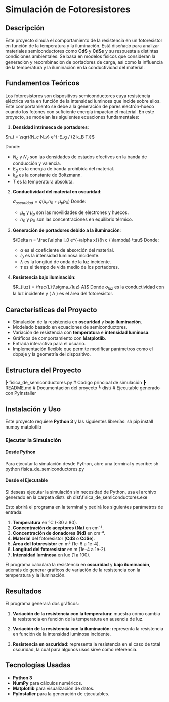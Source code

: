 # Simulación de Fotoresistores

## Descripción
Este proyecto simula el comportamiento de la resistencia en un fotoresistor en función de la temperatura y la iluminación. Está diseñado para analizar materiales semiconductores como **CdS** y **CdSe** y su respuesta a distintas condiciones ambientales. Se basa en modelos físicos que consideran la generación y recombinación de portadores de carga, así como la influencia de la temperatura y la iluminación en la conductividad del material.

##  Fundamentos Teóricos
Los fotoresistores son dispositivos semiconductores cuya resistencia eléctrica varía en función de la intensidad luminosa que incide sobre ellos. Este comportamiento se debe a la generación de pares electrón-hueco cuando los fotones con suficiente energía impactan el material. En este proyecto, se modelan las siguientes ecuaciones fundamentales:

1. **Densidad intrínseca de portadores**:

$n_i = \sqrt{N_c N_v} e^{-E_g / (2 k_B T)}$

   Donde:
   - $N_c$ y $N_v$ son las densidades de estados efectivos en la banda de conducción y valencia.
   - $E_g$ es la energía de banda prohibida del material.
   - $k_B$ es la constante de Boltzmann.
   - $T$ es la temperatura absoluta.

2. **Conductividad del material en oscuridad**:
   
   $\sigma_{oscuridad} = q ( \mu_n n_0 + \mu_p p_0 )$
   Donde:
   - $\mu_n$ y $\mu_p$ son las movilidades de electrones y huecos.
   - $n_0$ y $p_0$ son las concentraciones en equilibrio térmico.

3. **Generación de portadores debido a la iluminación**:
   
   $\Delta n = \frac{\alpha I_0 e^{-\alpha x}}{h c / \lambda} \tau$
   Donde:
   - $\alpha$ es el coeficiente de absorción del material.
   - $I_0$ es la intensidad luminosa incidente.
   - $\lambda$ es la longitud de onda de la luz incidente.
   - $\tau$ es el tiempo de vida medio de los portadores.

4. **Resistencia bajo iluminación**:

   $R_{luz} = \frac{L}{\sigma_{luz} A}$
   Donde $\sigma_{luz}$ es la conductividad con la luz incidente y \( A \) es el área del fotoresistor.

##  Características del Proyecto
- Simulación de la resistencia en **oscuridad** y **bajo iluminación**.
- Modelado basado en ecuaciones de semiconductores.
- Variación de resistencia con **temperatura** e **intensidad luminosa**.
- Gráficos de comportamiento con **Matplotlib**.
- Entrada interactiva para el usuario.
- Implementación flexible que permite modificar parámetros como el dopaje y la geometría del dispositivo.

##  Estructura del Proyecto
┣ fisica_de_semiconductores.py  # Código principal de simulación
 ┣ README.md                     # Documentación del proyecto
 ┗ dist/                          # Ejecutable generado con PyInstaller


##  Instalación y Uso
Este proyecto requiere **Python 3** y las siguientes librerías:
sh
pip install numpy matplotlib


### **Ejecutar la Simulación**
#### **Desde Python**
Para ejecutar la simulación desde Python, abre una terminal y escribe:
sh
python fisica_de_semiconductores.py


#### **Desde el Ejecutable**
Si deseas ejecutar la simulación sin necesidad de Python, usa el archivo generado en la carpeta dist/:
sh
dist\fisica_de_semiconductores.exe

Esto abrirá el programa en la terminal y pedirá los siguientes parámetros de entrada:
1. **Temperatura** en °C (-30 a 80).
2. **Concentración de aceptores (Na)** en cm⁻³.
3. **Concentración de donadores (Nd)** en cm⁻³.
4. **Material** del fotoresistor (**CdS** o **CdSe**).
5. **Área del fotoresistor** en m² (1e-6 a 1e-4).
6. **Longitud del fotoresistor** en m (1e-4 a 1e-2).
7. **Intensidad luminosa** en lux (1 a 100).

El programa calculará la resistencia en **oscuridad** y **bajo iluminación**, además de generar gráficos de variación de la resistencia con la temperatura y la iluminación.

## Resultados
El programa generará dos gráficos:
1. **Variación de la resistencia con la temperatura**: muestra cómo cambia la resistencia en función de la temperatura en ausencia de luz.
2. **Variación de la resistencia con la iluminación**: representa la resistencia en función de la intensidad luminosa incidente.

2. **Resistencia en oscuridad**: representa la resistencia en el caso de total oscuridad, la cual para algunos usos sirve como referencia.

##  Tecnologías Usadas
- **Python 3**
- **NumPy** para cálculos numéricos.
- **Matplotlib** para visualización de datos.
- **PyInstaller** para la generación de ejecutables.
